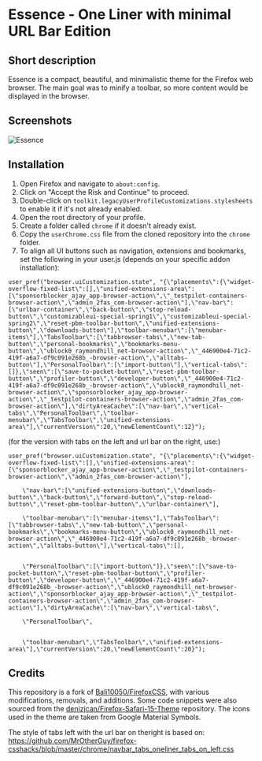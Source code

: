 # Essence - One Liner with minimal URL Bar Edition

## Short description

Essence is a compact, beautiful, and minimalistic theme for the Firefox web browser. The main goal was to minify a toolbar, so more content would be displayed in the browser.

## Screenshots

![Essence](https://github.com/knitschmann/Essence/assets/92025751/4ec61b5b-52b5-4e89-b0ca-b4de041cb01c)

## Installation

1. Open Firefox and navigate to `about:config`.
2. Click on "Accept the Risk and Continue" to proceed.
3. Double-click on `toolkit.legacyUserProfileCustomizations.stylesheets` to enable it if it's not already enabled.
7. Open the root directory of your profile.
8. Create a folder called `chrome` if it doesn't already exist.
9. Copy the `userChrome.css` file from the cloned repository into the `chrome` folder.
10. To align all UI buttons such as navigation, extensions and bookmarks, set the following in your user.js (depends on your specific addon installation):

```
user_pref("browser.uiCustomization.state", "{\"placements\":{\"widget-overflow-fixed-list\":[],\"unified-extensions-area\":[\"sponsorblocker_ajay_app-browser-action\",\"_testpilot-containers-browser-action\",\"admin_2fas_com-browser-action\"],\"nav-bar\":[\"urlbar-container\",\"back-button\",\"stop-reload-button\",\"customizableui-special-spring1\",\"customizableui-special-spring2\",\"reset-pbm-toolbar-button\",\"unified-extensions-button\",\"downloads-button\"],\"toolbar-menubar\":[\"menubar-items\"],\"TabsToolbar\":[\"tabbrowser-tabs\",\"new-tab-button\",\"personal-bookmarks\",\"bookmarks-menu-button\",\"ublock0_raymondhill_net-browser-action\",\"_446900e4-71c2-419f-a6a7-df9c091e268b_-browser-action\",\"alltabs-button\"],\"PersonalToolbar\":[\"import-button\"],\"vertical-tabs\":[]},\"seen\":[\"save-to-pocket-button\",\"reset-pbm-toolbar-button\",\"profiler-button\",\"developer-button\",\"_446900e4-71c2-419f-a6a7-df9c091e268b_-browser-action\",\"ublock0_raymondhill_net-browser-action\",\"sponsorblocker_ajay_app-browser-action\",\"_testpilot-containers-browser-action\",\"admin_2fas_com-browser-action\"],\"dirtyAreaCache\":[\"nav-bar\",\"vertical-tabs\",\"PersonalToolbar\",\"toolbar-menubar\",\"TabsToolbar\",\"unified-extensions-area\"],\"currentVersion\":20,\"newElementCount\":12}");
```


(for the version with tabs on the left and url bar on the right, use:)
```
user_pref("browser.uiCustomization.state", "{\"placements\":{\"widget-overflow-fixed-list\":[],\"unified-extensions-area\":[\"sponsorblocker_ajay_app-browser-action\",\"_testpilot-containers-browser-action\",\"admin_2fas_com-browser-action\"],

	\"nav-bar\":[\"unified-extensions-button\",\"downloads-button\",\"back-button\",\"forward-button\",\"stop-reload-button\",\"reset-pbm-toolbar-button\",\"urlbar-container\"],

	\"toolbar-menubar\":[\"menubar-items\"],\"TabsToolbar\":[\"tabbrowser-tabs\",\"new-tab-button\",\"personal-bookmarks\",\"bookmarks-menu-button\",\"ublock0_raymondhill_net-browser-action\",\"_446900e4-71c2-419f-a6a7-df9c091e268b_-browser-action\",\"alltabs-button\"],\"vertical-tabs\":[],


	\"PersonalToolbar\":[\"import-button\"]},\"seen\":[\"save-to-pocket-button\",\"reset-pbm-toolbar-button\",\"profiler-button\",\"developer-button\",\"_446900e4-71c2-419f-a6a7-df9c091e268b_-browser-action\",\"ublock0_raymondhill_net-browser-action\",\"sponsorblocker_ajay_app-browser-action\",\"_testpilot-containers-browser-action\",\"admin_2fas_com-browser-action\"],\"dirtyAreaCache\":[\"nav-bar\",\"vertical-tabs\",

	\"PersonalToolbar\",


	\"toolbar-menubar\",\"TabsToolbar\",\"unified-extensions-area\"],\"currentVersion\":20,\"newElementCount\":20}");
```

## Credits

This repository is a fork of [Bali10050/FirefoxCSS](https://github.com/Bali10050/FirefoxCSS), with various modifications, removals, and additions. Some code snippets were also sourced from the [denizjcan/Firefox-Safari-15-Theme](https://github.com/denizjcan/Firefox-Safari-15-Theme) repository. The icons used in the theme are taken from Google Material Symbols.

The style of tabs left with the url bar on theright is based on: https://github.com/MrOtherGuy/firefox-csshacks/blob/master/chrome/navbar_tabs_oneliner_tabs_on_left.css
